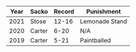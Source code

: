 Year|Sacko|Record|Punishment
----|-----|------|----------
2021|Stose |12-16|Lemonade Stand
2020|Carter|6-20|N/A
2019|Carter|5-21|Paintballed
